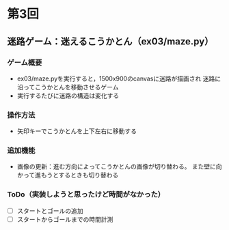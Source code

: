 # 第3回
## 迷路ゲーム：迷えるこうかとん（ex03/maze.py）
### ゲーム概要
- ex03/maze.pyを実行すると，1500x900のcanvasに迷路が描画され
迷路に沿ってこうかとんを移動させるゲーム
- 実行するたびに迷路の構造は変化する
### 操作方法
- 矢印キーでこうかとんを上下左右に移動する
### 追加機能
- 画像の更新：進む方向によってこうかとんの画像が切り替わる。
また壁に向かって進もうとするときも切り替わる
### ToDo（実装しようと思ったけど時間がなかった）
- [ ] スタートとゴールの追加
- [ ] スタートからゴールまでの時間計測